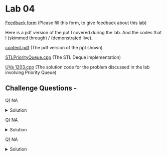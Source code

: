 # Lab 04

  [Feedback form](https://docs.google.com/forms/d/e/1FAIpQLScLeIezAu3Bueokx98FzaNraoK_90lxMd6trBRnnNLXKQjojg/viewform?usp=sf_link) (Please fill this form, to give feedback about this lab)

Here is a pdf version of the ppt I covered during the lab. And the codes that I (skimmed through) / (demonstrated live).

  [content.pdf](https://sidhant007.github.io/CS2040C/lab04/content.pdf) (The pdf version of the ppt shown) 


  [STLPriorityQueue.cpp](https://sidhant007.github.io/CS2040C/lab04/STLPriorityQueue.cpp) (The STL Deque implementation)

  [UVa 1203.cpp](https://sidhant007.github.io/CS2040C/lab04/UVa1203.cpp) (The solution code for the problem discussed in the lab involving Priority Queue)

## Challenge Questions - 

Q) NA

<details>
  <summary>Solution</summary>
</details>

Q) NA

<details>
  <summary>Solution</summary>
</details>

Q) NA

<details>
  <summary>Solution</summary>
  NA
</details>

